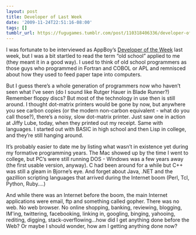 ```yaml
---
layout: post
title: Developer of Last Week
date: '2009-11-24T22:51:16-08:00'
tags: []
tumblr_url: https://fugugames.tumblr.com/post/110318406336/developer-of-last-week
---
```

I was fortunate to be interviewed as AppBoy’s [Developer of the Week](http://blog.appboy.com/2009/11/interview-philip-chu-they-dont-make-em-like-they-used-to/) last week, but I was a bit startled to read the term “old school” applied to me (they meant it in a good way). I used to think of old school programmers as those guys who programmed in Fortran and COBOL or APL and remnisced about how they used to feed paper tape into computers.

But I guess there’s a whole generation of programmers now who haven’t seen what I’ve seen (do I sound like Rutger Hauer in Blade Runner?) Remember floppy discs? But most of the technology in use then is still around. I thought dot-matrix printers would be gone by now, but anywhere you see carbon copies (or the modern non-carbon equivalent - what do you call those?), there’s a noisy, slow dot-matrix printer. Just saw one in action at Jiffy Lube, today, when they printed out my receipt. Same with languages. I started out with BASIC in high school and then Lisp in college, and they’re still hanging around.

It’s probably easier to date me by listing what wasn’t in existence yet during my formative programming years. The Mac showed up by the time I went to college, but PC’s were still running DOS - Windows was a few years away (the first usable version, anyway). C had been around for a while but C++ was still a gleam in Bjorne’s eye. And forget about Java, .NET and the gazillion scripting languages that arrived during the Internet boom (Perl, Tcl, Python, Ruby….)

And while there was an Internet before the boom, the main Internet applications were email, ftp and something called gopher. There was no web. No web browser. No online shopping, banking, reviewing, blogging, IM'ing, twittering, facebooking, linking in, googling, binging, yahooing, rediting, digging, stack-overflowing…how did I get anything done before the Web? Or maybe I should wonder, how am I getting anything done now?

